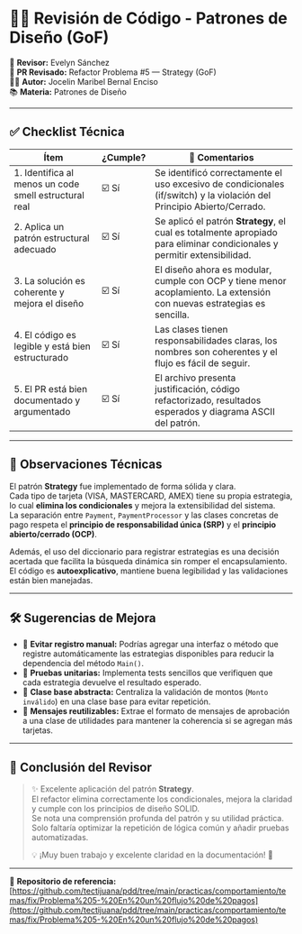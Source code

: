 # 🧑‍💻 Revisión de Código - Patrones de Diseño (GoF)

👤 **Revisor:** Evelyn Sánchez  
📌 **PR Revisado:** Refactor Problema #5 — Strategy (GoF)  
👩‍💻 **Autor:** Jocelin Maribel Bernal Enciso  
📚 **Materia:** Patrones de Diseño  

---

## ✅ Checklist Técnica

| Ítem | ¿Cumple? | 💬 Comentarios |
|------|-----------|----------------|
| 1. Identifica al menos un code smell estructural real | ☑️ Sí | Se identificó correctamente el uso excesivo de condicionales (if/switch) y la violación del Principio Abierto/Cerrado. |
| 2. Aplica un patrón estructural adecuado | ☑️ Sí | Se aplicó el patrón **Strategy**, el cual es totalmente apropiado para eliminar condicionales y permitir extensibilidad. |
| 3. La solución es coherente y mejora el diseño | ☑️ Sí | El diseño ahora es modular, cumple con OCP y tiene menor acoplamiento. La extensión con nuevas estrategias es sencilla. |
| 4. El código es legible y está bien estructurado | ☑️ Sí | Las clases tienen responsabilidades claras, los nombres son coherentes y el flujo es fácil de seguir. |
| 5. El PR está bien documentado y argumentado | ☑️ Sí | El archivo presenta justificación, código refactorizado, resultados esperados y diagrama ASCII del patrón. |

---

## 🧠 Observaciones Técnicas

El patrón **Strategy** fue implementado de forma sólida y clara.  
Cada tipo de tarjeta (VISA, MASTERCARD, AMEX) tiene su propia estrategia, lo cual **elimina los condicionales** y mejora la extensibilidad del sistema.  
La separación entre `Payment`, `PaymentProcessor` y las clases concretas de pago respeta el **principio de responsabilidad única (SRP)** y el **principio abierto/cerrado (OCP)**.  

Además, el uso del diccionario para registrar estrategias es una decisión acertada que facilita la búsqueda dinámica sin romper el encapsulamiento.  
El código es **autoexplicativo**, mantiene buena legibilidad y las validaciones están bien manejadas.  

---

## 🛠️ Sugerencias de Mejora

- 🔸 **Evitar registro manual:** Podrías agregar una interfaz o método que registre automáticamente las estrategias disponibles para reducir la dependencia del método `Main()`.  
- 🔸 **Pruebas unitarias:** Implementa tests sencillos que verifiquen que cada estrategia devuelve el resultado esperado.  
- 🔸 **Clase base abstracta:** Centraliza la validación de montos (`Monto inválido`) en una clase base para evitar repetición.  
- 🔸 **Mensajes reutilizables:** Extrae el formato de mensajes de aprobación a una clase de utilidades para mantener la coherencia si se agregan más tarjetas.  

---

## 🎯 Conclusión del Revisor

> ✨ Excelente aplicación del patrón **Strategy**.  
> El refactor elimina correctamente los condicionales, mejora la claridad y cumple con los principios de diseño SOLID.  
> Se nota una comprensión profunda del patrón y su utilidad práctica.  
> Solo faltaría optimizar la repetición de lógica común y añadir pruebas automatizadas.  
>  
> 💡 ¡Muy buen trabajo y excelente claridad en la documentación! 👏

---

🔗 **Repositorio de referencia:**  
[https://github.com/tectijuana/pdd/tree/main/practicas/comportamiento/temas/fix/Problema%205-%20En%20un%20flujo%20de%20pagos](https://github.com/tectijuana/pdd/tree/main/practicas/comportamiento/temas/fix/Problema%205-%20En%20un%20flujo%20de%20pagos)
